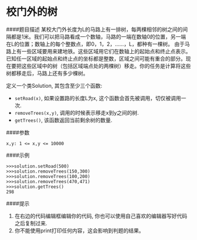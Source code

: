 # 校门外的树

####题目描述
某校大门外长度为L的马路上有一排树，每两棵相邻的树之间的间隔都是1米。我们可以把马路看成一个数轴，马路的一端在数轴0的位置，另一端在L的位置；数轴上的每个整数点，即0，1，2，……，L，都种有一棵树。
由于马路上有一些区域要用来建地铁。这些区域用它们在数轴上的起始点和终止点表示。 已知任一区域的起始点和终止点的坐标都是整数，区域之间可能有重合的部分。现在要把这些区域中的树（包括区域端点处的两棵树）移走。你的任务是计算将这些树都移走后，马路上还有多少棵树。

定义一个类Solution, 其包含至少三个函数:
* `setRoad(x)`, 如果设置路的长度L为x, 这个函数会首先被调用，切仅被调用一次.
* `removeTrees(x,y)`, 调用的时候表示移走x到y之间的树. 
* `getTrees()`, 该函数返回当前剩余树的数量.

####参数
```
x,y: 1 <= x,y <= 10000 
```

####示例
```
>>>solution.setRoad(500)
>>>solution.removeTrees(150,300)
>>>solution.removeTrees(100,200)
>>>solution.removeTrees(470,471)
>>>solution.getTrees()
298
```

####提示
1. 在右边的代码编辑框编辑你的代码, 你也可以使用自己喜欢的编辑器写好代码之后复制过来.
2. 你不能使用print打印任何内容，这会影响到判题的结果。